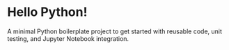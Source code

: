 # Hello Python!
A minimal Python boilerplate project to get started with reusable code, unit testing, and Jupyter Notebook integration.
